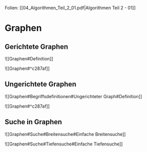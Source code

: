 Folien: [[04_Algorithmen_Teil_2_01.pdf|Algorithmen Teil 2 - 01]]

# Graphen
## Gerichtete Graphen
![[Graphen#Definition]]

![[Graphen#^c287af]]

## Ungerichtete Graphen
![[Graphen#Begriffsdefinitionen#Ungerichteter Graph#Definition]]

![[Graphen#^c287af]]

## Suche in Graphen
![[Graphen#Suche#Breitensuche#Einfache Breitensuche]]

![[Graphen#Suche#Tiefensuche#Einfache Tiefensuche]]